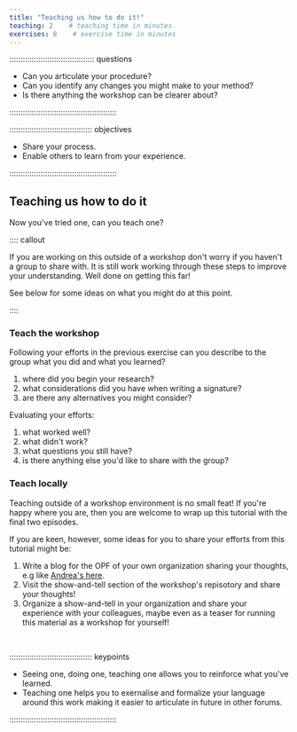 ```yaml
---
title: "Teaching us how to do it!"
teaching: 2    # teaching time in minutes
exercises: 8    # exercise time in minutes
---
```


:::::::::::::::::::::::::::::::::::::: questions

- Can you articulate your procedure?
- Can you identify any changes you might make to your method?
- Is there anything the workshop can be clearer about?

::::::::::::::::::::::::::::::::::::::::::::::::

::::::::::::::::::::::::::::::::::::: objectives

- Share your process.
- Enable others to learn from your experience.

::::::::::::::::::::::::::::::::::::::::::::::::

## Teaching us how to do it

Now you've tried one, can you teach one?

:::: callout

If you are working on this outside of a workshop don't worry if you haven't
a group to share with. It is still work working through these steps to improve
your understanding. Well done on getting this far!

See below for some ideas on what you might do at this point.

::::

### Teach the workshop

Following your efforts in the previous exercise can you describe to the
group what you did and what you learned?

1. where did you begin your research?
1. what considerations did you have when writing a signature?
1. are there any alternatives you might consider?

Evaluating your efforts:

1. what worked well?
1. what didn't work?
1. what questions you still have?
1. is there anything else you'd like to share with the group?

### Teach locally

Teaching outside of a workshop environment is no small feat! If you're
happy where you are, then you are welcome to wrap up this tutorial with
the final two episodes.

If you are keen, however, some ideas for you to share your efforts from
this tutorial might be:

1. Write a blog for the OPF of your own organization sharing your thoughts, e.g
like [Andrea's here](https://openpreservation.org/blogs/making-the-switch-from-user-to-user-and-contributor-my-first-file-format-signature/).
1. Visit the show-and-tell section of the workshop's repisotory and share
your thoughts!
1. Organize a show-and-tell in your organization and share your
experience with your colleagues, maybe even as a teaser for running
this material as a workshop for yourself!

<!-- NB. Keypoints should appear at the end of the markdown file. Aesthetically
     it looks like it's better with an additional newline so adding that
     here and using this comment as a separator to make it easy to read
     content.
-->

<br>

::::::::::::::::::::::::::::::::::::: keypoints

- Seeing one, doing one, teaching one allows you to reinforce what you've
learned.
- Teaching one helps you to exernalise and formalize your language around this
work making it easier to articulate in future in other forums.

::::::::::::::::::::::::::::::::::::::::::::::::
